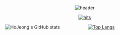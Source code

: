 <p align="center">
  <img src="https://capsule-render.vercel.app/api?type=wave&color=auto&height=300&section=header&text=Welcome%20to%20HoJeong's%20Github&fontSize=50" alt="header">
</p>

<p align="center">
  <a href="https://github.com/HOJEONGKIMM">
    <img src="https://hits.seeyoufarm.com/api/count/incr/badge.svg?url=https%3A%2F%2Fgithub.com%2FHOJEONGKIMM&count_bg=%23D200FF&title_bg=%23FFA3A3&icon=tinder.svg&icon_color=%23FFFFFF&title=hits&edge_flat=false" alt="hits">
  </a>
</p>


<div style="display: flex; justify-content: space-between;">

  <div style="flex: 1;">
    <img src="https://github-readme-stats.vercel.app/api?username=HOJEONGKIMM&show_icons=true&theme=radical" alt="HoJeong's GitHub stats">
  </div>

  <div style="flex: 1; margin-left: 20px;">
    <a href="https://github.com/HOJEONGKIMM">
      <img src="https://github-readme-stats.vercel.app/api/top-langs/?username=HOJEONGKIMM" alt="Top Langs">
    </a>
  </div>

</div>


